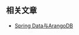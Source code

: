 ## 相关文章

+ [Spring Data与ArangoDB](http://tu-yucheng.github.io/springdata/2023/05/18/spring-data-arangodb.html)
